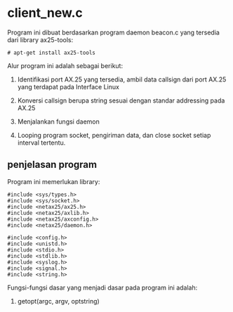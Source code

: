 # client_new.c

Program ini dibuat berdasarkan program daemon beacon.c yang tersedia dari library ax25-tools:

```
# apt-get install ax25-tools
```

Alur program ini adalah sebagai berikut:

1. Identifikasi port AX.25 yang tersedia, ambil data callsign dari port AX.25 yang terdapat pada Interface Linux

2. Konversi callsign berupa string sesuai dengan standar addressing pada AX.25

3. Menjalankan fungsi daemon

4. Looping program socket, pengiriman data, dan close socket setiap interval tertentu.

## penjelasan program

Program ini memerlukan library:
```
#include <sys/types.h>
#include <sys/socket.h>
#include <netax25/ax25.h>
#include <netax25/axlib.h>
#include <netax25/axconfig.h>
#include <netax25/daemon.h>

#include <config.h>
#include <unistd.h>
#include <stdio.h>
#include <stdlib.h>
#include <syslog.h>
#include <signal.h>
#include <string.h>
```

Fungsi-fungsi dasar yang menjadi dasar pada program ini adalah:
1. getopt(argc, argv, optstring)
